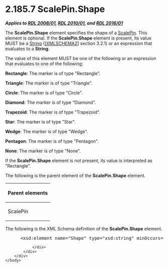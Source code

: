 <html dir="LTR" xmlns:mshelp="http://msdn.microsoft.com/mshelp" xmlns:ddue="http://ddue.schemas.microsoft.com/authoring/2003/5" xmlns:xlink="http://www.w3.org/1999/xlink" xmlns:tool="http://www.microsoft.com/tooltip">
    <head>
        <meta http-equiv="Content-Type" content="text/html; CHARSET=utf-8"></meta>
        <meta name="save" content="history"></meta>
        <title>2.185.7 ScalePin.Shape</title>
        <xml>
            <mshelp:toctitle title="2.185.7 ScalePin.Shape"></mshelp:toctitle>
            <mshelp:rltitle title="[MS-RDL]: ScalePin.Shape"></mshelp:rltitle>
            <mshelp:keyword index="A" term="3300f4f6-c55f-479a-b82b-e39666f87bcf"></mshelp:keyword>
            <mshelp:attr name="DCSext.ContentType" value="open specification"></mshelp:attr>
            <mshelp:attr name="AssetID" value="3300f4f6-c55f-479a-b82b-e39666f87bcf"></mshelp:attr>
            <mshelp:attr name="TopicType" value="kbRef"></mshelp:attr>
            <mshelp:attr name="DCSext.Title" value="[MS-RDL]: ScalePin.Shape" />
        </xml>
    </head>
    <body>
        <div id="header">
            <h1 class="heading">2.185.7 ScalePin.Shape</h1>
        </div>
        <div id="mainSection">
            <div id="mainBody">
                <div id="allHistory" class="saveHistory"></div>
                <div id="sectionSection0" class="section" name="collapseableSection">
                    

<p><b><i>Applies to </i></b><a href="1e855f94-4617-47e4-b89e-0856c6cb420f.htm"><b><i>RDL 2008/01</i></b></a><b><i>,
</i></b><a href="3428e690-a348-4ec7-8a6a-8efb42d2cdee.htm"><b><i>RDL 2010/01</i></b></a><b><i>,
and </i></b><a href="52ce3983-2bfc-4e72-9359-42aaf5fe4509.htm"><b><i>RDL 2016/01</i></b></a></p>

<p>The <b>ScalePin.Shape</b> element specifies the shape of a <a href="b04b7ea8-b15d-4c22-a1e2-c8ac4f7f01b0.htm">ScalePin</a>. This element is
optional. If the <b>ScalePin.Shape</b> element is present, its value MUST be a <a href="1ed81ef3-a683-45e3-aaad-bd2bbe71bc3d.htm">String</a> (<a href="https://go.microsoft.com/fwlink/?LinkId=90610">[XMLSCHEMA2]</a> section
3.2.1) or an expression that evaluates to a <b>String</b>. </p>

<p>The value of this element MUST be one of the following or an
expression that evaluates to one of the following:</p>

<p><b>Rectangle</b>: The marker is of type
&quot;Rectangle&quot;.</p>

<p><b>Triangle</b>: The marker is of type
&quot;Triangle&quot;.</p>

<p><b>Circle</b>: The marker is of type
&quot;Circle&quot;.</p>

<p><b>Diamond</b>: The marker is of type
&quot;Diamond&quot;.</p>

<p><b>Trapezoid</b>: The marker is of type
&quot;Trapezoid&quot;.</p>

<p><b>Star</b>: The marker is of type &quot;Star&quot;.</p>

<p><b>Wedge</b>: The marker is of type
&quot;Wedge&quot;.</p>

<p><b>Pentagon</b>: The marker is of type
&quot;Pentagon&quot;.</p>

<p><b>None</b>: The marker is of type &quot;None&quot;.</p>

<p>If the <b>ScalePin.Shape</b> element is not present, its
value is interpreted as &quot;Rectangle&quot;.</p>

<p>The following is the parent element of the <b>ScalePin.Shape</b>
element.</p>

<table>
 <thead>
  <tr>
   <th>
   <p>Parent elements</p>
   </th>
  </tr>
 </thead>
 <tr>
  <td>
  <p>ScalePin </p>
  </td>
 </tr>
</table>

<p>The following is the XML Schema definition of the <b>ScalePin.Shape</b>
element.</p>

<dl>
<dd>
<div><pre> &lt;xsd:element name=&quot;Shape&quot; type=&quot;xsd:string&quot; minOccurs=&quot;0&quot;&gt;
</pre></div>
</dd></dl>


                </div>
            </div>
        </div>
    </body>
</html>